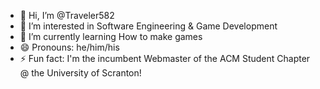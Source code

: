 - 👋 Hi, I’m @Traveler582
- 👀 I’m interested in Software Engineering & Game Development
- 🌱 I’m currently learning How to make games
- 😄 Pronouns: he/him/his
- ⚡ Fun fact: I'm the incumbent Webmaster of the ACM Student Chapter @ the University of Scranton!

<!---
Traveler582/Traveler582 is a ✨ special ✨ repository because its `README.md` (this file) appears on your GitHub profile.
You can click the Preview link to take a look at your changes.
--->

